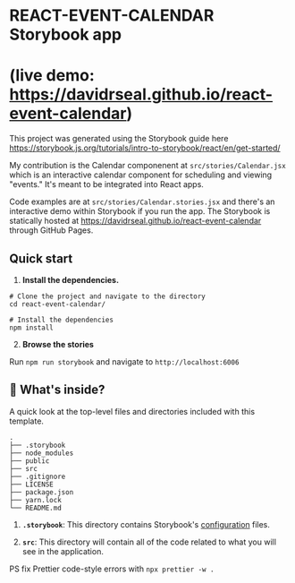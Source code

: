 # REACT-EVENT-CALENDAR Storybook app

# (live demo: https://davidrseal.github.io/react-event-calendar)

This project was generated using the Storybook guide here <https://storybook.js.org/tutorials/intro-to-storybook/react/en/get-started/>

My contribution is the Calendar componenent at `src/stories/Calendar.jsx` which is an interactive calendar component for scheduling and viewing "events." It's meant to be integrated into React apps.

Code examples are at `src/stories/Calendar.stories.jsx` and there's an interactive demo within Storybook if you run the app.
The Storybook is statically hosted at https://davidrseal.github.io/react-event-calendar through GitHub Pages.

## Quick start

1. **Install the dependencies.**

```shell
# Clone the project and navigate to the directory
cd react-event-calendar/

# Install the dependencies
npm install
```

2. **Browse the stories**

Run `npm run storybook` and navigate to `http://localhost:6006`

## 🔎 What's inside?

A quick look at the top-level files and directories included with this template.

```
.
├── .storybook
├── node_modules
├── public
├── src
├── .gitignore
├── LICENSE
├── package.json
├── yarn.lock
└── README.md
```

1. **`.storybook`**: This directory contains Storybook's [configuration](https://storybook.js.org/docs/react/configure/overview) files.

2. **`src`**: This directory will contain all of the code related to what you will see in the application.

PS fix Prettier code-style errors with `npx prettier -w .`
